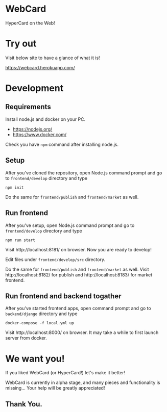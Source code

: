 # WebCard
HyperCard on the Web!

# Try out

Visit below site to have a glance of what it is!
  
https://webcard.herokuapp.com/

# Development

## Requirements

Install node.js and docker on your PC.

* https://nodejs.org/
* https://www.docker.com/

Check you have `npm` command after installing node.js.


## Setup

After you've cloned the repository, open Node.js command prompt and go to `frontend/develop` directory and type

```
npm init
```

Do the same for `frontend/publish` and `frontend/market` as well.


## Run frontend

After you've setup, open Node.js command prompt and go to `frontend/develop` directory and type

```
npm run start
```

Visit http://localhost:8181/ on browser.
Now you are ready to develop! 

Edit files under `frontend/develop/src` directory.

Do the same for `frontend/publish` and `frontend/market` as well.
Visit http://localhost:8182/ for publish and http://localhost:8183/ for market frontend.


## Run frontend and backend togather

After you've started frontend apps, open command prompt and go to `backend/django` directory and type

```
docker-compose -f local.yml up
```
Visit http://localhost:8000/ on browser.
It may take a while to first launch server from docker.


# We want you!

If you liked WebCard (or HyperCard!) let's make it better!

WebCard is currently in alpha stage, and many pieces and functionality is missing...
Your help will be greatly appreciated!

Thank You.
---
